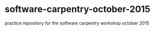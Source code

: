 # software-carpentry-october-2015
practice repository for the software carpentry workshop october 2015
